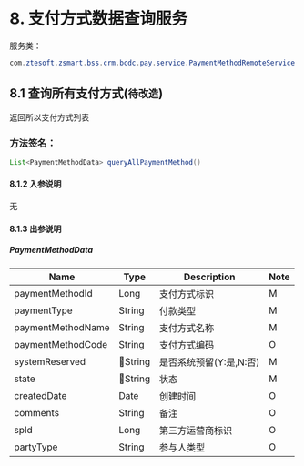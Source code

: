 # 8. 支付方式数据查询服务
服务类：
```java
com.ztesoft.zsmart.bss.crm.bcdc.pay.service.PaymentMethodRemoteService
```
## 8.1 查询所有支付方式(`待改造`)
返回所以支付方式列表
### 方法签名：
```java
List<PaymentMethodData> queryAllPaymentMethod()
```
#### 8.1.2 入参说明
无

#### 8.1.3 出参说明
##### PaymentMethodData
| Name | Type | Description | Note |
| ---- | ---- | ----------- | ---- |
| paymentMethodId | Long | 支付方式标识 | M |
| paymentType | String | 付款类型 | M |
| paymentMethodName | String | 支付方式名称 | M |
| paymentMethodCode | String | 支付方式编码 | O |
| systemReserved | String | 是否系统预留(Y:是,N:否) | M |
| state | String | 状态 | M |
| createdDate| Date | 创建时间 | O |
| comments | String | 备注 | O |
| spId | Long | 第三方运营商标识 | O |
| partyType | String | 参与人类型 | O |